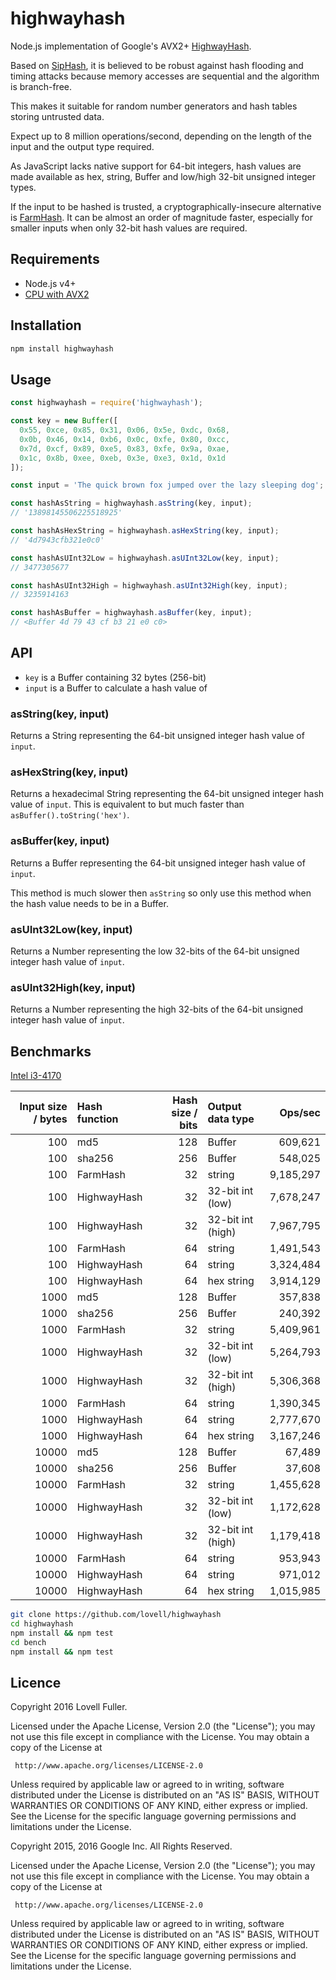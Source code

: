 # highwayhash

Node.js implementation of Google's AVX2+ [HighwayHash](https://github.com/google/highwayhash).

Based on [SipHash](https://en.wikipedia.org/wiki/SipHash),
it is believed to be robust against hash flooding and timing attacks
because memory accesses are sequential and the algorithm is branch-free.

This makes it suitable for random number generators and hash tables storing untrusted data.

Expect up to 8 million operations/second,
depending on the length of the input and the output type required.

As JavaScript lacks native support for 64-bit integers,
hash values are made available as hex, string, Buffer and
low/high 32-bit unsigned integer types.

If the input to be hashed is trusted, a cryptographically-insecure alternative is
[FarmHash](https://github.com/lovell/farmhash).
It can be almost an order of magnitude faster,
especially for smaller inputs when only 32-bit hash values are required.

## Requirements

* Node.js v4+
* [CPU with AVX2](https://en.wikipedia.org/wiki/Advanced_Vector_Extensions#CPUs_with_AVX2)

## Installation

```sh
npm install highwayhash
```

## Usage

```javascript
const highwayhash = require('highwayhash');
```

```javascript
const key = new Buffer([
  0x55, 0xce, 0x85, 0x31, 0x06, 0x5e, 0xdc, 0x68,
  0x0b, 0x46, 0x14, 0xb6, 0x0c, 0xfe, 0x80, 0xcc,
  0x7d, 0xcf, 0x89, 0xe5, 0x83, 0xfe, 0x9a, 0xae,
  0x1c, 0x8b, 0xee, 0xeb, 0x3e, 0xe3, 0x1d, 0x1d
]);

const input = 'The quick brown fox jumped over the lazy sleeping dog';

const hashAsString = highwayhash.asString(key, input);
// '13898145506225518925'

const hashAsHexString = highwayhash.asHexString(key, input);
// '4d7943cfb321e0c0'

const hashAsUInt32Low = highwayhash.asUInt32Low(key, input);
// 3477305677

const hashAsUInt32High = highwayhash.asUInt32High(key, input);
// 3235914163

const hashAsBuffer = highwayhash.asBuffer(key, input);
// <Buffer 4d 79 43 cf b3 21 e0 c0>

```

## API

* `key` is a Buffer containing 32 bytes (256-bit)
* `input` is a Buffer to calculate a hash value of

### asString(key, input)

Returns a String representing the 64-bit unsigned integer hash value of `input`.

### asHexString(key, input)

Returns a hexadecimal String representing the 64-bit unsigned integer hash value of `input`.
This is equivalent to but much faster than `asBuffer().toString('hex')`.

### asBuffer(key, input)

Returns a Buffer representing the 64-bit unsigned integer hash value of `input`.

This method is much slower then `asString` so only use this method when the hash value needs to be in a Buffer.

### asUInt32Low(key, input)

Returns a Number representing the low 32-bits of the 64-bit unsigned integer hash value of `input`.

### asUInt32High(key, input)

Returns a Number representing the high 32-bits of the 64-bit unsigned integer hash value of `input`.

## Benchmarks

[Intel i3-4170](http://ark.intel.com/products/77490/Intel-Core-i3-4170-Processor-3M-Cache-3_70-GHz)

| Input size / bytes | Hash function  | Hash size / bits | Output data type  | Ops/sec   |
| -----------------: | :------------- | ---------------: | :---------------- | --------: |
|                100 | md5            |              128 | Buffer            |   609,621 |
|                100 | sha256         |              256 | Buffer            |   548,025 |
|                100 | FarmHash       |               32 | string            | 9,185,297 |
|                100 | HighwayHash    |               32 | 32-bit int (low)  | 7,678,247 |
|                100 | HighwayHash    |               32 | 32-bit int (high) | 7,967,795 |
|                100 | FarmHash       |               64 | string            | 1,491,543 |
|                100 | HighwayHash    |               64 | string            | 3,324,484 |
|                100 | HighwayHash    |               64 | hex string        | 3,914,129 |
|               1000 | md5            |              128 | Buffer            |   357,838 |
|               1000 | sha256         |              256 | Buffer            |   240,392 |
|               1000 | FarmHash       |               32 | string            | 5,409,961 |
|               1000 | HighwayHash    |               32 | 32-bit int (low)  | 5,264,793 |
|               1000 | HighwayHash    |               32 | 32-bit int (high) | 5,306,368 |
|               1000 | FarmHash       |               64 | string            | 1,390,345 |
|               1000 | HighwayHash    |               64 | string            | 2,777,670 |
|               1000 | HighwayHash    |               64 | hex string        | 3,167,246 |
|              10000 | md5            |              128 | Buffer            |    67,489 |
|              10000 | sha256         |              256 | Buffer            |    37,608 |
|              10000 | FarmHash       |               32 | string            | 1,455,628 |
|              10000 | HighwayHash    |               32 | 32-bit int (low)  | 1,172,628 |
|              10000 | HighwayHash    |               32 | 32-bit int (high) | 1,179,418 |
|              10000 | FarmHash       |               64 | string            |   953,943 |
|              10000 | HighwayHash    |               64 | string            |   971,012 |
|              10000 | HighwayHash    |               64 | hex string        | 1,015,985 |

```sh
git clone https://github.com/lovell/highwayhash
cd highwayhash
npm install && npm test
cd bench
npm install && npm test
```

## Licence

Copyright 2016 Lovell Fuller.

Licensed under the Apache License, Version 2.0 (the "License");
you may not use this file except in compliance with the License.
You may obtain a copy of the License at

     http://www.apache.org/licenses/LICENSE-2.0

Unless required by applicable law or agreed to in writing, software
distributed under the License is distributed on an "AS IS" BASIS,
WITHOUT WARRANTIES OR CONDITIONS OF ANY KIND, either express or implied.
See the License for the specific language governing permissions and
limitations under the License.

Copyright 2015, 2016 Google Inc. All Rights Reserved.

Licensed under the Apache License, Version 2.0 (the "License");
you may not use this file except in compliance with the License.
You may obtain a copy of the License at

     http://www.apache.org/licenses/LICENSE-2.0

Unless required by applicable law or agreed to in writing, software
distributed under the License is distributed on an "AS IS" BASIS,
WITHOUT WARRANTIES OR CONDITIONS OF ANY KIND, either express or implied.
See the License for the specific language governing permissions and
limitations under the License.
